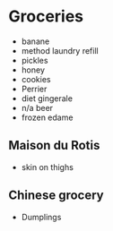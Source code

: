 # Groceries

- banane
- method laundry refill
- pickles
- honey
- cookies
- Perrier
- diet gingerale
- n/a beer
- frozen edame

## Maison du Rotis

- skin on thighs

## Chinese grocery

- Dumplings

